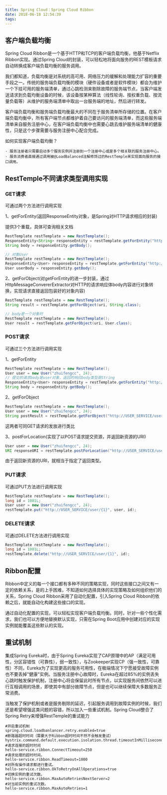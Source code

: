 ```yaml
---
title: Spring Cloud：Spring Cloud Ribbon
date: 2018-06-18 12:54:39
tags:
---
```

## 客户端负载均衡
Spring Cloud Ribbon是一个基于HTTP和TCP的客户端负载均衡，他基于Netflix Ribbon实现。通过Spring Cloud的封装，可以轻松地将面向服务的REST模板请求自动转换成客户端负载均衡的服务调用。

我们都知道，负载均衡是对系统的高可用、网络压力的缓解和处理能力扩容的重要手段之一。传统的服务端负载均衡的模块（硬件设备或者是软件模块）都会为维护一个下挂可用的服务端清单，通过心跳检测来剔除故障的服务端节点，当客户端发送请求到负载均衡设备的时候，该设备按某种算法（线性轮询、按权重负载、按流量负载等）从维护的服务端清单中取出一台服务端的地址，然后进行转发。

客户端负载均衡和服务端负载均衡最大的不同在于服务清单所存储的位置。在客户端负载均衡中，所有客户端节点都维护着自己要访问的服务端清单，而这些服务端清单来自服务注册中心，在客户端负载均衡中也需要心跳去维护服务端清单的健康性，只是这个步骤需要与服务注册中心配合完成。

如何实现客户端负载均衡？

    · 服务注册者只需要启动多个服务实例并注册到一个注册中心或是多个相关联的服务注册中心。
    · 服务消费者直接通过调用被@LoadBalanced注解修饰过的RestTemple来实现面向服务的接口调用。

## RestTemple不同请求类型调用实现

### GET请求
可通过两个方法进行调用实现

1、getForEntity(返回ResponseEntity对象，是Spring对HTTP请求相应的封装)

提供3个重载，具体可查询相关文档

```java
RestTemplate restTemplate = new RestTemplate();
ResponseEntity<String> responseEntity = restTemplate.getForEntity("http://USER_SERVICE/user?name={1}", String.class, "zhuifengcc")
String body = responseEntity.getBody();

// 对象User
RestTemplate restTemplate = new RestTemplate();
ResponseEntity<User> responseEntity = restTemplate.getForEntity("http://USER_SERVICE/user?name={1}", User.class, "zhuifengcc")
User userBody = responseEntity.getBody();
```
2、getForObject(对getForEntity的进一步封装，通过HttpMessageConvererExtractor对HTTP的请求响应体body内容进行对象转换，实现请求直接返回包装好的对象内容)

```java
RestTemplate restTemplate = new RestTemplate();
String result = restTemplate.getForObject(uri, String.class);

// body是一个对象时
RestTemplate restTemplate = new RestTemplate();
User result = restTemplate.getForObject(uri, User.class);
```

### POST请求
可通过三个方法进行调用实现

1、getForEntity

```java
RestTemplate restTemplate = new RestTemplate();
User user = new User("zhuifengcc", 24);
// 提交的请求body是user对象，返回的响应body类型是String
ResponseEntity<User> responseEntity = restTemplate.getForEntity("http://USER_SERVICE/user", user, String.class)
String body = responseEntity.getBody();
```
2、getForObject

```java
RestTemplate restTemplate = new RestTemplate();
User user = new User("zhuifengcc", 24);
String postResult = restTemplate.getForObject("http://USER_SERVICE/user", user, String.class)
```
这两者可同GET请求的发放进行类比

3、postForLocation(实现了以POST请求提交资源，并返回新资源的URI)

```java
User user = new User("zhuifengcc", 24);
URI responseURI = restTemplate.postForLocation("http://USER_SERVICE/user", user, String.class)
```
由于返回新资源的URI，就相当于指定了返回类型。

### PUT请求
可通过PUT方法进行调用实现

```java
RestTemplate restTemplate = new RestTemplate();
long id = 1001L;
User user = new User("zhuifengcc", 24);
restTemplate.put("http://USER_SERVICE/user/{1}", user, id);
```

### DELETE请求
可通过DELETE方法进行调用实现

```java
RestTemplate restTemplate = new RestTemplate();
long id = 1001L;
restTemplate.delete("http://USER_SERVICE/user/{1}", id);
```
## Ribbon配置
Ribbon中定义的每一个接口都有多种不同的策略实现，同时这些接口之间又有一定的依赖关系，是的上手困难，不知道如何选择具体的实现策略及如何组织他们的关系，Spring Cloud Ribbon采用了自动化配置，引入Spring Cloud Ribbon的依赖之后，就能自动化构建这些接口的实现。

通过自动化配置的实现，可以轻松实现客户端负载均衡。同时，针对一些个性化需求，我们也可以方便地替换默认实现，只需在Spring Boot应用中创建对应的实现实例就能覆盖这些默认的实现。

## 重试机制

集成Spring Eureka时，由于Spring Eureka实现了CAP原理中的AP（满足可用性，分区容错性（可靠性），弱一致性），与Zookeeper实现CP（强一致性，可靠性）不同，Eureka为了实现更高的服务可用性，在极端情况下宁愿接受故障实例也不要丢掉"健康"实例。当服务注册中心故障时，Eureka在超过85%的实例丢失心跳时触发保护机制，注册中心将会保留此时所有节点，以实现服务间依然可以进行互相调用的场景，即使其中有部分故障节点，但是也可以继续保障大多数服务正常消费。

当触发了保护机制或者是服务剔除的延迟，引起服务调用到故障实例的时候，我们还是希望增强这类问题的容错，所以加入一些重试机制。Spring Cloud整合了Spring Retry来增强RestTemple的重试能力

    #开启重试机制
    spring.cloud.loadbanlancer.retry.enabled=true
    #断路器超时时间（需要大于Ribbon超时时间不然不会触发重试）
    hystrix.command.default.execution.isolation.thread.timeoutInMilliseconds=10000
    #请求连接的超时时间
    hello-service.ribbon.ConnectTimeout=250
    #请求处理的超时时间。
    hello-service.ribbon.ReadTimeout=1000
    #对所有操作请求都进行重试。
    hello-service.ribbon.OkToRetryOnAllOperations=true
    #切换实例的重试次数。
    hello-service.ribbon.MaxAutoRetriesNextServer=2
    #对当前实例的重试次数。
    hello-service.ribbon.MaxAutoRetries=1